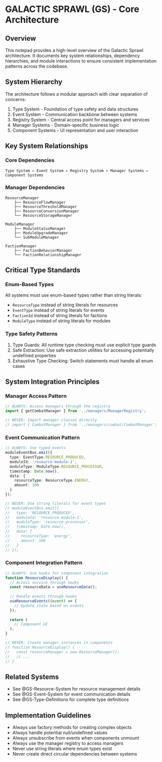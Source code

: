 # GALACTIC SPRAWL (GS) - Core Architecture

## Overview
This notepad provides a high-level overview of the Galactic Sprawl architecture. It documents key system relationships, dependency hierarchies, and module interactions to ensure consistent implementation patterns across the codebase.

## System Hierarchy

The architecture follows a modular approach with clear separation of concerns:

1. Type System - Foundation of type safety and data structures
2. Event System - Communication backbone between systems
3. Registry System - Central access point for managers and services
4. Manager Systems - Domain-specific business logic
5. Component Systems - UI representation and user interaction

## Key System Relationships

### Core Dependencies

```
Type System ← Event System ← Registry System ← Manager Systems ← Component Systems
```

### Manager Dependencies

```
ResourceManager 
	├── ResourceFlowManager 
	├── ResourceThresholdManager 
	├── ResourceConversionManager 
	└── ResourceStorageManager

ModuleManager 
	├── ModuleStatusManager 
	├── ModuleUpgradeManager 
	└── SubModuleManager

FactionManager 
	├── FactionBehaviorManager 
	└── FactionRelationshipManager
```

## Critical Type Standards

### Enum-Based Types
All systems must use enum-based types rather than string literals:

- `ResourceType` instead of string literals for resources
- `EventType` instead of string literals for events
- `FactionId` instead of string literals for factions
- `ModuleType` instead of string literals for modules

### Type Safety Patterns

1. Type Guards: All runtime type checking must use explicit type guards
2. Safe Extraction: Use safe extraction utilities for accessing potentially undefined properties
3. Exhaustive Type Checking: Switch statements must handle all enum cases

## System Integration Principles

### Manager Access Pattern

```typescript
// ALWAYS: Access managers through the registry
import { getCombatManager } from '../managers/ManagerRegistry';

// NEVER: Import manager classes directly
// import { CombatManager } from '../managers/combat/CombatManager';
```

### Event Communication Pattern

```typescript
// ALWAYS: Use typed events
moduleEventBus.emit({
  type: EventType.RESOURCE_PRODUCED,
  moduleId: 'resource-module-1',
  moduleType: ModuleType.RESOURCE_PROCESSOR,
  timestamp: Date.now(),
  data: {
    resourceType: ResourceType.ENERGY,
    amount: 100
  }
});

// NEVER: Use string literals for event types
// moduleEventBus.emit({
//   type: 'RESOURCE_PRODUCED',
//   moduleId: 'resource-module-1',
//   moduleType: 'resource-processor',
//   timestamp: Date.now(),
//   data: {
//     resourceType: 'energy',
//     amount: 100
//   }
// });
```

### Component Integration Pattern

```typescript
// ALWAYS: Use hooks for component integration
function ResourceDisplay() {
  // Access service through hooks
  const resourceData = useResourceData();
  
  // Handle events through hooks
  useResourceEvents((event) => {
    // Update state based on events
  });
  
  return (
    // Component UI
  );
}

// NEVER: Create manager instances in components
// function ResourceDisplay() {
//   const resourceManager = new ResourceManager();
//   // ...
// }
```

## Related Systems

- See @GS-Resource-System for resource management details
- See @GS-Event-System for event communication details
- See @GS-Type-Definitions for complete type definitions

## Implementation Guidelines

- Always use factory methods for creating complex objects
- Always handle potential null/undefined values
- Always unsubscribe from events when components unmount
- Always use the manager registry to access managers
- Never use string literals where enum types exist
- Never create direct circular dependencies between systems
